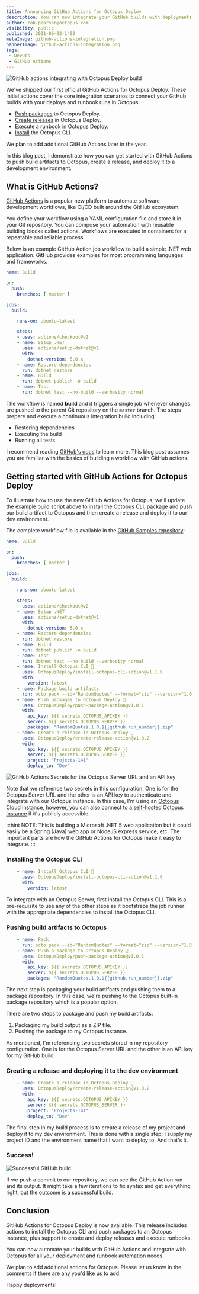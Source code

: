 ```yaml
---
title: Announcing GitHub Actions for Octopus Deploy
description: You can now integrate your GitHub builds with deployments in Octopus Deploy thanks to our GitHub Actions.
author: rob.pearson@octopus.com
visibility: public
published: 2021-06-02-1400
metaImage: github-actions-integration.png
bannerImage: github-actions-integration.png
tags:
 - DevOps
 - GitHub Actions
---
```


![GitHub actions integrating with Octopus Deploy build](github-actions-integration.png)

We've shipped our first official GitHub Actions for Octopus Deploy. These initial actions cover the core integration scenarios to connect your GitHub builds with your deploys and runbook runs in Octopus: 

- [Push packages](https://github.com/marketplace/actions/push-package-to-octopus-deploy) to Octopus Deploy. 
- [Create releases](https://github.com/marketplace/actions/create-release-in-octopus-deploy) in Octopus Deploy.
- [Execute a runbook](https://github.com/marketplace/actions/run-runbook-in-octopus-deploy) in Octopus Deploy.
- [Install](https://github.com/marketplace/actions/install-octopus-cli) the Octopus CLI.

We plan to add additional GitHub Actions later in the year. 

In this blog post, I demonstrate how you can get started with GitHub Actions to push build artifacts to Octopus, create a release, and deploy it to a development environment.

## What is GitHub Actions? 

[GitHub Actions](https://docs.github.com/en/actions) is a popular new platform to automate software development workflows, like CI/CD built around the GitHub ecosystem. 

You define your workflow using a YAML configuration file and store it in your Git repository. You can compose your automation with reusable building blocks called actions. Workflows are executed in containers for a repeatable and reliable process.

Below is an example GitHub Action job workflow to build a simple .NET web application. GitHub provides examples for most programming languages and frameworks.

```yaml
name: Build

on:
  push:
    branches: [ master ]

jobs:
  build:

    runs-on: ubuntu-latest

    steps:
    - uses: actions/checkout@v2
    - name: Setup .NET
      uses: actions/setup-dotnet@v1
      with:
        dotnet-version: 5.0.x
    - name: Restore dependencies
      run: dotnet restore
    - name: Build
      run: dotnet publish -o build 
    - name: Test
      run: dotnet test --no-build --verbosity normal
```

The workflow is named **build** and it triggers a single job whenever changes are pushed to the parent Git repository on the `master` branch. The steps prepare and execute a continuous integration build including:

- Restoring dependencies
- Executing the build
- Running all tests

I recommend reading [GitHub's docs](https://docs.github.com/en/actions/learn-github-actions) to learn more. This blog post assumes you are familiar with the basics of building a workflow with GitHub actions.

## Getting started with GitHub Actions for Octopus Deploy

To illustrate how to use the new GitHub Actions for Octopus, we'll update the example build script above to install the Octopus CLI, package and push our build artifact to Octopus and then create a release and deploy it to our dev environment.

The complete workflow file is available in the [GitHub Samples repository](https://github.com/OctopusSamples/RandomQuotes/actions/workflows/dotnet.yml):

```yaml
name: Build

on:
  push:
    branches: [ master ]

jobs:
  build:

    runs-on: ubuntu-latest

    steps:
    - uses: actions/checkout@v2
    - name: Setup .NET
      uses: actions/setup-dotnet@v1
      with:
        dotnet-version: 5.0.x
    - name: Restore dependencies
      run: dotnet restore
    - name: Build
      run: dotnet publish -o build 
    - name: Test
      run: dotnet test --no-build --verbosity normal
    - name: Install Octopus CLI 🐙
      uses: OctopusDeploy/install-octopus-cli-action@v1.1.6
      with:
        version: latest
    - name: Package build artifacts
      run: octo pack --id="RandomQuotes" --format="zip" --version="1.0.${{github.run_number}}" --basePath="/home/runner/work/RandomQuotes/RandomQuotes/build/"
    - name: Push packages to Octopus Deploy 🐙
      uses: OctopusDeploy/push-package-action@v1.0.1
      with:
        api_key: ${{ secrets.OCTOPUS_APIKEY }}
        server: ${{ secrets.OCTOPUS_SERVER }}
        packages: "RandomQuotes.1.0.${{github.run_number}}.zip"
    - name: Create a release in Octopus Deploy 🐙
      uses: OctopusDeploy/create-release-action@v1.0.2
      with:
        api_key: ${{ secrets.OCTOPUS_APIKEY }}
        server: ${{ secrets.OCTOPUS_SERVER }}
        project: "Projects-141"
        deploy_to: "Dev"

```

![GitHub Actions Secrets for the Octopus Server URL and an API key](github-action-secrets.png)

Note that we reference two secrets in this configuration. One is for the Octopus Server URL and the other is an API key to authenticate and integrate with our Octopus instance. In this case, I'm using an [Octopus Cloud instance](https://octopus.com/pricing/cloud), however, you can also connect to a [self-hosted Octopus instance](https://octopus.com/pricing/server) if it's publicly accessible.


:::hint
NOTE: This is building a Microsoft .NET 5 web application but it could easily be a Spring (Java) web app or NodeJS express service, etc. The important parts are how the GitHub Actions for Octopus make it easy to integrate.
:::

### Installing the Octopus CLI

```yaml
    - name: Install Octopus CLI 🐙
      uses: OctopusDeploy/install-octopus-cli-action@v1.1.6
      with:
        version: latest
```

To integrate with an Octopus Server, first install the Octopus CLI. This is a pre-requisite to use any of the other steps as it bootstraps the job runner with the appropriate dependencies to install the Octopus CLI.

### Pushing build artifacts to Octopus

```yaml
    - name: Pack
      run: octo pack --id="RandomQuotes" --format="zip" --version="1.0.${{github.run_number}}" --basePath="/home/runner/work/RandomQuotes/RandomQuotes/build/" --verbose
    - name: Push a package to Octopus Deploy 🐙
      uses: OctopusDeploy/push-package-action@v1.0.1
      with:
        api_key: ${{ secrets.OCTOPUS_APIKEY }}
        server: ${{ secrets.OCTOPUS_SERVER }}
        packages: "RandomQuotes.1.0.${{github.run_number}}.zip"
```

The next step is packaging your build artifacts and pushing them to a package repository. In this case, we're pushing to the Octopus built-in package repository which is a popular option. 

There are two steps to package and push my build artifacts:

1. Packaging my build output as a ZIP file.
1. Pushing the package to my Octopus instance. 

As mentioned, I'm referencing two secrets stored in my repository configuration. One is for the Octopus Server URL and the other is an API key for my GitHub build. 

### Creating a release and deploying it to the dev environment

```yaml
    - name: Create a release in Octopus Deploy 🐙
      uses: OctopusDeploy/create-release-action@v1.0.2
      with:
        api_key: ${{ secrets.OCTOPUS_APIKEY }}
        server: ${{ secrets.OCTOPUS_SERVER }}
        project: "Projects-141"
        deploy_to: "Dev"
```

The final step in my build process is to create a release of my project and deploy it to my dev environment. This is done with a single step; I supply my project ID and the environment name that I want to deploy to. And that's it.

### Success!

![Successful GitHub build](github-build.png)

If we push a commit to our repository, we can see the GitHub Action run and its output. It might take a few iterations to fix syntax and get everything right, but the outcome is a successful build. 

## Conclusion

GitHub Actions for Octopus Deploy is now available. This release includes actions to install the Octopus CLI and push packages to an Octopus instance, plus support to create and deploy releases and execute runbooks. 

You can now automate your builds with GitHub Actions and integrate with Octopus for all your deployment and runbook automation needs.

We plan to add additional actions for Octopus. Please let us know in the comments if there are any you'd like us to add. 

Happy deployments!

